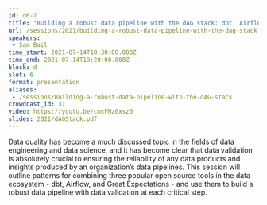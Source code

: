 ```yaml
---
id: d6-7
title: "Building a robust data pipeline with the dAG stack: dbt, Airflow, Great Expectations"
url: /sessions/2021/building-a-robust-data-pipeline-with-the-dag-stack
speakers:
 - Sam Bail
time_start: 2021-07-14T18:30:00.000Z
time_end: 2021-07-14T19:20:00.000Z
block: d
slot: 6
format: presentation
aliases:
 - /sessions/Building-a-robust-data-pipeline-with-the-dAG-stack
crowdcast_id: 31
video: https://youtu.be/cmcFMz0xsz0
slides: 2021/dAGStack.pdf
---
```


Data quality has become a much discussed topic in the fields of data engineering and data science, and it has become clear that data validation is absolutely crucial to ensuring the reliability of any data products and insights produced by an organization’s data pipelines. This session will outline patterns for combining three popular open source tools in the data ecosystem - dbt, Airflow, and Great Expectations - and use them to build a robust data pipeline with data validation at each critical step.
